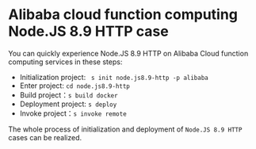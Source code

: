 # Alibaba cloud function computing Node.JS 8.9 HTTP case

You can quickly experience Node.JS 8.9 HTTP on Alibaba Cloud function computing services in these steps:

- Initialization project: ` s init node.js8.9-http -p alibaba`
- Enter project: `cd node.js8.9-http`
- Build project：`s build docker`
- Deployment project: `s deploy`
- Invoke project：`s invoke remote`

The whole process of initialization and deployment of `Node.JS 8.9 HTTP` cases can be realized.